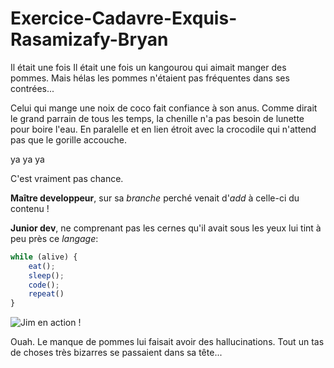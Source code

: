 # Exercice-Cadavre-Exquis-Rasamizafy-Bryan
Il était une fois
Il était une fois un kangourou qui aimait manger des pommes. Mais hélas les pommes n'étaient pas fréquentes dans ses contrées...


Celui qui mange une noix de coco fait confiance à son anus. Comme dirait le grand parrain de tous les temps, la chenille n'a pas besoin de lunette pour boire l'eau. En paralelle et en lien étroit avec la crocodile qui n'attend pas que le gorille accouche.

ya ya ya

C'est vraiment pas chance.

**Maître developpeur**, sur sa _branche_ perché venait d'_add_ à celle-ci du contenu !

**Junior dev**, ne comprenant pas les cernes qu'il avait sous les yeux lui tint à peu près ce _langage_:

```javascript
while (alive) {
    eat();
    sleep();
    code();
    repeat()
}
```
![Jim en action !](https://media.giphy.com/media/fQZX2aoRC1Tqw/source.gif)

Ouah. Le manque de pommes lui faisait avoir des hallucinations. Tout un tas de choses très bizarres se passaient dans sa tête...
